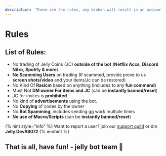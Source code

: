 ```yaml
---
description: 'These are the rules, any broken will result in an account ban/reset!'
---
```


# Rules

## List of Rules:

* No trading of Jelly Coins \(JC\) **outside of the bot** \(**Netflix Accs**, **Discord Nitro**, **Spotify** **& more**\)
* **No Scamming Users** on trading \(If scammed, provide prove to us **screen shots/video** and your items/Jc can be restored\)
* No Kind Of **Rasicm** based on anything \(includes to any **fun command**\)
* Must Not **DM owner For items and JC** \(can be **instantly banned/reset**\)
* JC for invites is **prohibited**
* No kind of **advertisements** using the bot.
* No **Copying** of codes by the owner
* No **Bot Spamming**, includes sending gg work multiple times
* **No use of Macro/Scripts** \(can be **instantly banned/reset**\)

{% hint style="info" %}
Want to report a user? join our [support guild](https://discord.com/invite/ukRkRKnGb9) or dm **Jelly Dev\#8072**
{% endhint %}

## That is all, have fun! - jelly bot team 🧸

